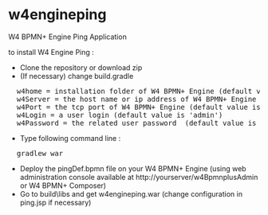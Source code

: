 # w4engineping
W4 BPMN+ Engine Ping Application

to install W4 Engine Ping : 
* Clone the repository or download zip
* (If necessary) change build.gradle 
<pre>
  w4home = installation folder of W4 BPMN+ Engine (default value is 'c:/w4/bpmnplus')
  w4Server = the host name or ip address of W4 BPMN+ Engine (default value is 'localhost')
  w4Port = the tcp port of W4 BPMN+ Engine (default value is '7707')
  w4Login = a user login (default value is 'admin')
  w4Password = the related user password  (default value is 'admin')
</pre>
* Type following command line : 
<pre>
  gradlew war
</pre>
* Deploy the pingDef.bpmn file on your W4 BPMN+ Engine (using web administration console available at http://yourserver/w4BpmnplusAdmin or W4 BPMN+ Composer)
* Go to build\libs and get w4engineping.war (change configuration in ping.jsp if necessary)
